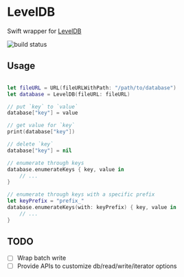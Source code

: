 # LevelDB
Swift wrapper for [LevelDB](https://github.com/google/leveldb)

![build status](https://travis-ci.org/Codezerker/LevelDB.svg?branch=master)

## Usage

```swift

let fileURL = URL(fileURLWithPath: "/path/to/database")
let database = LevelDB(fileURL: fileURL)

// put `key` to `value`
database["key"] = value

// get value for `key` 
print(database["key"])

// delete `key`
database["key"] = nil

// enumerate through keys
database.enumerateKeys { key, value in
    // ...
}

// enumerate through keys with a specific prefix
let keyPrefix = "prefix_"
database.enumerateKeys(with: keyPrefix) { key, value in
    // ...
}

```

## TODO

- [ ] Wrap batch write
- [ ] Provide APIs to customize db/read/write/iterator options
